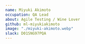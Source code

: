 ```yaml
---
name: Miyuki Akimoto
occupation: QA Lead
about: Agile Testing / Wine Lover
github: ml-miyukiakimoto
image: "./miyuki-akimoto.webp"
slack: D01SNG97PQA
---
```


